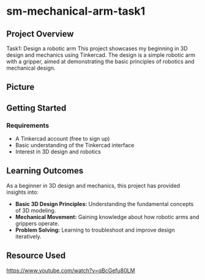 # sm-mechanical-arm-task1


## Project Overview

Task1: Design a robotic arm
This project showcases my beginning in 3D design and mechanics using Tinkercad. The design is a simple robotic arm with a gripper, aimed at demonstrating the basic principles of robotics and mechanical design.

## Picture


## Getting Started

### Requirements

- A Tinkercad account (free to sign up)
- Basic understanding of the Tinkercad interface
- Interest in 3D design and robotics


## Learning Outcomes

As a beginner in 3D design and mechanics, this project has provided insights into:

- **Basic 3D Design Principles:** Understanding the fundamental concepts of 3D modeling.
- **Mechanical Movement:** Gaining knowledge about how robotic arms and grippers operate.
- **Problem Solving:** Learning to troubleshoot and improve design iteratively.



## Resource Used
https://www.youtube.com/watch?v=qBcGefu80LM

